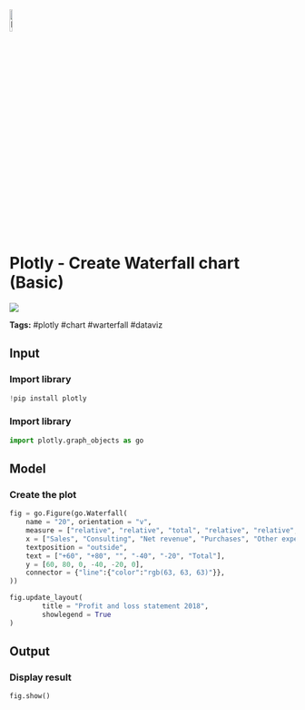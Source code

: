 <img width="10%" alt="Naas" src="https://landen.imgix.net/jtci2pxwjczr/assets/5ice39g4.png?w=160"/>

# Plotly - Create Waterfall chart (Basic)
<a href="https://app.naas.ai/user-redirect/naas/downloader?url=https://raw.githubusercontent.com/jupyter-naas/awesome-notebooks/master/Plotly/Create%20Waterfall%20chart%20%28Basic%29.ipynb" target="_parent"><img src="https://naasai-public.s3.eu-west-3.amazonaws.com/open_in_naas.svg"/></a>

**Tags:** #plotly #chart #warterfall #dataviz

## Input

### Import library


```python
!pip install plotly
```

### Import library


```python
import plotly.graph_objects as go
```

## Model

### Create the plot


```python
fig = go.Figure(go.Waterfall(
    name = "20", orientation = "v",
    measure = ["relative", "relative", "total", "relative", "relative", "total"],
    x = ["Sales", "Consulting", "Net revenue", "Purchases", "Other expenses", "Profit before tax"],
    textposition = "outside",
    text = ["+60", "+80", "", "-40", "-20", "Total"],
    y = [60, 80, 0, -40, -20, 0],
    connector = {"line":{"color":"rgb(63, 63, 63)"}},
))

fig.update_layout(
        title = "Profit and loss statement 2018",
        showlegend = True
)
```

## Output

### Display result


```python
fig.show()
```
